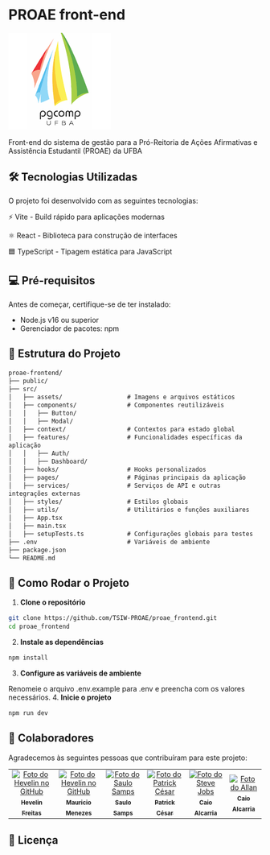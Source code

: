# PROAE front-end

<img src="https://github.com/TSIW-PROAE/.github/raw/main/img/logo_pgcomp.png" alt="Logo pgcomp">

Front-end do sistema de gestão para a Pró-Reitoria de Ações Afirmativas e Assistência Estudantil (PROAE) da UFBA

## 🛠️ Tecnologias Utilizadas

O projeto foi desenvolvido com as seguintes tecnologias:

⚡ Vite - Build rápido para aplicações modernas

⚛️ React - Biblioteca para construção de interfaces

🟦 TypeScript - Tipagem estática para JavaScript


## 💻 Pré-requisitos

Antes de começar, certifique-se de ter instalado:

- Node.js v16 ou superior
- Gerenciador de pacotes: npm

## 📂 Estrutura do Projeto

```plaintext
proae-frontend/
├── public/
├── src/
│   ├── assets/                  # Imagens e arquivos estáticos
│   ├── components/              # Componentes reutilizáveis
│   │   ├── Button/
│   │   ├── Modal/
│   ├── context/                 # Contextos para estado global
│   ├── features/                # Funcionalidades específicas da aplicação
│   │   ├── Auth/
│   │   ├── Dashboard/
│   ├── hooks/                   # Hooks personalizados
│   ├── pages/                   # Páginas principais da aplicação
│   ├── services/                # Serviços de API e outras integrações externas
│   ├── styles/                  # Estilos globais
│   ├── utils/                   # Utilitários e funções auxiliares
│   ├── App.tsx
│   ├── main.tsx
│   ├── setupTests.ts            # Configurações globais para testes
├── .env                         # Variáveis de ambiente
├── package.json
└── README.md
```

## 🚀 Como Rodar o Projeto
1. **Clone o repositório**
```bash
git clone https://github.com/TSIW-PROAE/proae_frontend.git
cd proae_frontend
```
2. **Instale as dependências**
```bash
npm install
```
3. **Configure as variáveis de ambiente**

Renomeie o arquivo .env.example para .env e preencha com os valores necessários.
4. **Inicie o projeto**
```bash
npm run dev
```
## 🤝 Colaboradores

Agradecemos às seguintes pessoas que contribuíram para este projeto:

<table>
  <tr>
    <td align="center">
      <a href="#" title="defina o título do link">
        <img src="https://avatars.githubusercontent.com/u/55918680?v=4" width="100px;" alt="Foto do Hevelin no GitHub"/><br>
        <sub>
          <b>Hevelin Freitas</b>
        </sub>
      </a>
    </td>
    <td align="center">
      <a href="#" title="defina o título do link">
        <img src="https://avatars.githubusercontent.com/u/20570844?v=4" width="100px;" alt="Foto do Hevelin no GitHub"/><br>
        <sub>
          <b>Mauricio Menezes</b>
        </sub>
      </a>
    </td>
    <td align="center">
      <a href="https://github.com/SauloSamps" title="defina o título do link">
        <img src="https://avatars.githubusercontent.com/u/82217565?v=4" width="100px;" alt="Foto do Saulo Samps"/><br>
        <sub>
          <b>Saulo Samps</b>
        </sub>
      </a>
    </td>
     <td align="center">
      <a href="https://github.com/ptrickcesar" title="defina o título do link">
        <img src="https://avatars.githubusercontent.com/u/69088118?v=4" width="100px;" alt="Foto do Patrick César"/><br>
        <sub>
          <b>Patrick César</b>
        </sub>
      </a>
    </td>
    <td align="center">
      <a href="#" title="defina o título do link">
        <img src="https://avatars.githubusercontent.com/u/101140937?v=4" width="100px;" alt="Foto do Steve Jobs"/><br>
        <sub>
          <b>Caio Alcarria</b>
        </sub>
      </a>
    </td>
    <td align="center">
      <a href="#" title="defina o título do link">
        <img src="https://avatars.githubusercontent.com/u/31896950?v=4" width="100px;" alt="Foto do Allan"/><br>
        <sub>
          <b>Caio Alcarria</b>
        </sub>
      </a>
    </td>
  </tr>
</table>

## 📝 Licença


